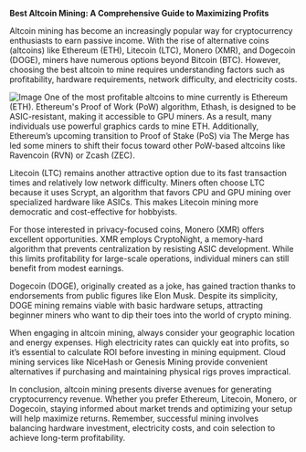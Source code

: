**Best Altcoin Mining: A Comprehensive Guide to Maximizing Profits**

Altcoin mining has become an increasingly popular way for cryptocurrency enthusiasts to earn passive income. With the rise of alternative coins (altcoins) like Ethereum (ETH), Litecoin (LTC), Monero (XMR), and Dogecoin (DOGE), miners have numerous options beyond Bitcoin (BTC). However, choosing the best altcoin to mine requires understanding factors such as profitability, hardware requirements, network difficulty, and electricity costs.


![Image](https://github.com/user-attachments/assets/b8266eee-691e-4ee1-99ef-bfa10d234fd4)
One of the most profitable altcoins to mine currently is Ethereum (ETH). Ethereum's Proof of Work (PoW) algorithm, Ethash, is designed to be ASIC-resistant, making it accessible to GPU miners. As a result, many individuals use powerful graphics cards to mine ETH. Additionally, Ethereum’s upcoming transition to Proof of Stake (PoS) via The Merge has led some miners to shift their focus toward other PoW-based altcoins like Ravencoin (RVN) or Zcash (ZEC).

Litecoin (LTC) remains another attractive option due to its fast transaction times and relatively low network difficulty. Miners often choose LTC because it uses Scrypt, an algorithm that favors CPU and GPU mining over specialized hardware like ASICs. This makes Litecoin mining more democratic and cost-effective for hobbyists.

For those interested in privacy-focused coins, Monero (XMR) offers excellent opportunities. XMR employs CryptoNight, a memory-hard algorithm that prevents centralization by resisting ASIC development. While this limits profitability for large-scale operations, individual miners can still benefit from modest earnings.

Dogecoin (DOGE), originally created as a joke, has gained traction thanks to endorsements from public figures like Elon Musk. Despite its simplicity, DOGE mining remains viable with basic hardware setups, attracting beginner miners who want to dip their toes into the world of crypto mining.

When engaging in altcoin mining, always consider your geographic location and energy expenses. High electricity rates can quickly eat into profits, so it’s essential to calculate ROI before investing in mining equipment. Cloud mining services like NiceHash or Genesis Mining provide convenient alternatives if purchasing and maintaining physical rigs proves impractical.

In conclusion, altcoin mining presents diverse avenues for generating cryptocurrency revenue. Whether you prefer Ethereum, Litecoin, Monero, or Dogecoin, staying informed about market trends and optimizing your setup will help maximize returns. Remember, successful mining involves balancing hardware investment, electricity costs, and coin selection to achieve long-term profitability.